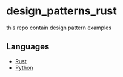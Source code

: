 # design_patterns_rust
this repo contain design pattern examples
## Languages 
- [Rust](rust/README.md)
- [Python](python/README.md)
